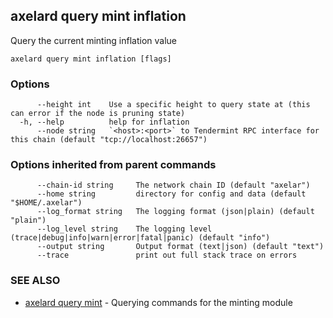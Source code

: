 ## axelard query mint inflation

Query the current minting inflation value

```
axelard query mint inflation [flags]
```

### Options

```
      --height int    Use a specific height to query state at (this can error if the node is pruning state)
  -h, --help          help for inflation
      --node string   `<host>:<port>` to Tendermint RPC interface for this chain (default "tcp://localhost:26657")
```

### Options inherited from parent commands

```
      --chain-id string     The network chain ID (default "axelar")
      --home string         directory for config and data (default "$HOME/.axelar")
      --log_format string   The logging format (json|plain) (default "plain")
      --log_level string    The logging level (trace|debug|info|warn|error|fatal|panic) (default "info")
      --output string       Output format (text|json) (default "text")
      --trace               print out full stack trace on errors
```

### SEE ALSO

- [axelard query mint](/cli-docs/v0_31_0/axelard_query_mint) - Querying commands for the minting module
